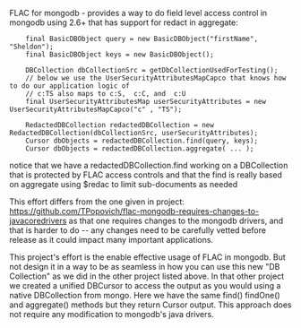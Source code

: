 FLAC for mongodb - provides a way to do field level access control in mongodb using 2.6+ that has support for redact in aggregate:

        final BasicDBObject query = new BasicDBObject("firstName", "Sheldon");
        final BasicDBObject keys = new BasicDBObject();

        DBCollection dbCollectionSrc = getDbCollectionUsedForTesting();
        // below we use the UserSecurityAttributesMapCapco that knows how to do our application logic of
        // c:TS also maps to c:S,  c:C, and  c:U
        final UserSecurityAttributesMap userSecurityAttributes = new UserSecurityAttributesMapCapco("c" , "TS");

        RedactedDBCollection redactedDBCollection = new RedactedDBCollection(dbCollectionSrc, userSecurityAttributes);
        Cursor dbObjects = redactedDBCollection.find(query, keys);
        Cursor dbObjects = redactedDBCollection.aggregate( ... );

notice that we have a redactedDBCollection.find working on a DBCollection that is protected by FLAC access controls
and that the find is really based on aggregate using $redac to limit sub-documents as needed


This effort differs from the one given in project:
  https://github.com/TPopovich/flac-mongodb-requires-changes-to-javacoredrivers
as that one requires changes to the mongodb drivers, and that is harder to do -- any changes need to be
carefully vetted before release as it could impact many important applications.

This project's effort is the enable effective usage of FLAC in mongodb. But not design it in a way to be
as seamless in how you can use this new "DB Collection" as we did in the other project listed above.
In that other project we created a unified DBCursor to access the output as you would using a native
DBCollection from mongo.  Here we have the same find() findOne() and aggregate() methods but they
return Cursor output.  This approach does not require any modification to mongodb's java drivers.



